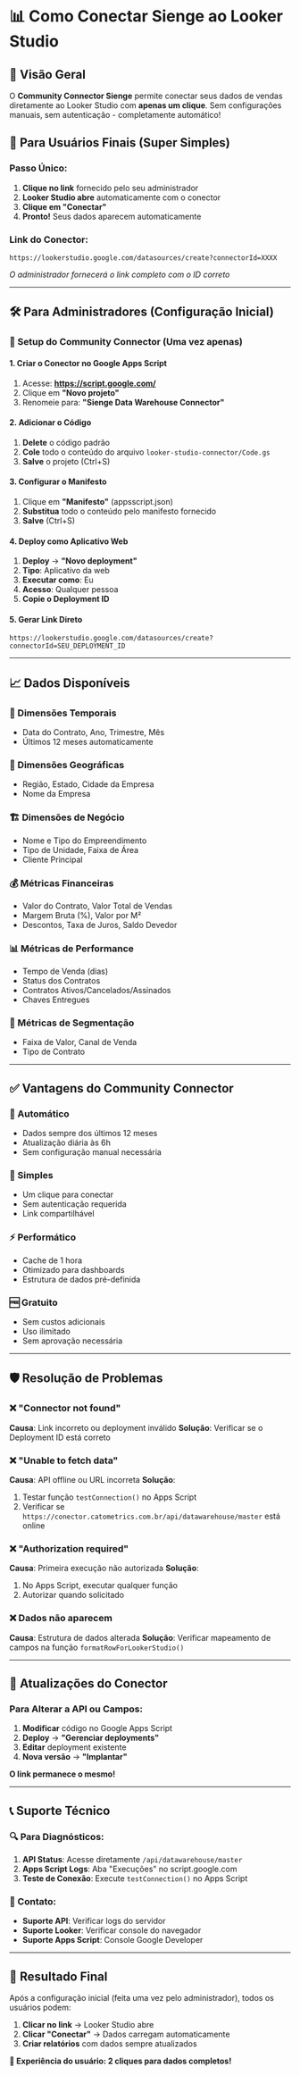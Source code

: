 # 📊 Como Conectar Sienge ao Looker Studio

## 🎯 **Visão Geral**

O **Community Connector Sienge** permite conectar seus dados de vendas diretamente ao Looker Studio com **apenas um clique**. Sem configurações manuais, sem autenticação - completamente automático!

## 🚀 **Para Usuários Finais (Super Simples)**

### **Passo Único:**

1. **Clique no link** fornecido pelo seu administrador
2. **Looker Studio abre** automaticamente com o conector
3. **Clique em "Conectar"**
4. **Pronto!** Seus dados aparecem automaticamente

### **Link do Conector:**

```
https://lookerstudio.google.com/datasources/create?connectorId=XXXX
```

_O administrador fornecerá o link completo com o ID correto_

---

## 🛠️ **Para Administradores (Configuração Inicial)**

### **🔧 Setup do Community Connector (Uma vez apenas)**

#### **1. Criar o Conector no Google Apps Script**

1. Acesse: **https://script.google.com/**
2. Clique em **"Novo projeto"**
3. Renomeie para: **"Sienge Data Warehouse Connector"**

#### **2. Adicionar o Código**

1. **Delete** o código padrão
2. **Cole** todo o conteúdo do arquivo `looker-studio-connector/Code.gs`
3. **Salve** o projeto (Ctrl+S)

#### **3. Configurar o Manifesto**

1. Clique em **"Manifesto"** (appsscript.json)
2. **Substitua** todo o conteúdo pelo manifesto fornecido
3. **Salve** (Ctrl+S)

#### **4. Deploy como Aplicativo Web**

1. **Deploy** → **"Novo deployment"**
2. **Tipo**: Aplicativo da web
3. **Executar como**: Eu
4. **Acesso**: Qualquer pessoa
5. **Copie o Deployment ID**

#### **5. Gerar Link Direto**

```
https://lookerstudio.google.com/datasources/create?connectorId=SEU_DEPLOYMENT_ID
```

---

## 📈 **Dados Disponíveis**

### **📅 Dimensões Temporais**

- Data do Contrato, Ano, Trimestre, Mês
- Últimos 12 meses automaticamente

### **🏢 Dimensões Geográficas**

- Região, Estado, Cidade da Empresa
- Nome da Empresa

### **🏗️ Dimensões de Negócio**

- Nome e Tipo do Empreendimento
- Tipo de Unidade, Faixa de Área
- Cliente Principal

### **💰 Métricas Financeiras**

- Valor do Contrato, Valor Total de Vendas
- Margem Bruta (%), Valor por M²
- Descontos, Taxa de Juros, Saldo Devedor

### **📊 Métricas de Performance**

- Tempo de Venda (dias)
- Status dos Contratos
- Contratos Ativos/Cancelados/Assinados
- Chaves Entregues

### **🎯 Métricas de Segmentação**

- Faixa de Valor, Canal de Venda
- Tipo de Contrato

---

## ✅ **Vantagens do Community Connector**

### **🔄 Automático**

- Dados sempre dos últimos 12 meses
- Atualização diária às 6h
- Sem configuração manual necessária

### **🎯 Simples**

- Um clique para conectar
- Sem autenticação requerida
- Link compartilhável

### **⚡ Performático**

- Cache de 1 hora
- Otimizado para dashboards
- Estrutura de dados pré-definida

### **🆓 Gratuito**

- Sem custos adicionais
- Uso ilimitado
- Sem aprovação necessária

---

## 🛡️ **Resolução de Problemas**

### **❌ "Connector not found"**

**Causa**: Link incorreto ou deployment inválido
**Solução**: Verificar se o Deployment ID está correto

### **❌ "Unable to fetch data"**

**Causa**: API offline ou URL incorreta
**Solução**:

1. Testar função `testConnection()` no Apps Script
2. Verificar se `https://conector.catometrics.com.br/api/datawarehouse/master` está online

### **❌ "Authorization required"**

**Causa**: Primeira execução não autorizada
**Solução**:

1. No Apps Script, executar qualquer função
2. Autorizar quando solicitado

### **❌ Dados não aparecem**

**Causa**: Estrutura de dados alterada
**Solução**: Verificar mapeamento de campos na função `formatRowForLookerStudio()`

---

## 🔄 **Atualizações do Conector**

### **Para Alterar a API ou Campos:**

1. **Modificar** código no Google Apps Script
2. **Deploy** → **"Gerenciar deployments"**
3. **Editar** deployment existente
4. **Nova versão** → **"Implantar"**

**O link permanece o mesmo!**

---

## 📞 **Suporte Técnico**

### **🔍 Para Diagnósticos:**

1. **API Status**: Acesse diretamente `/api/datawarehouse/master`
2. **Apps Script Logs**: Aba "Execuções" no script.google.com
3. **Teste de Conexão**: Execute `testConnection()` no Apps Script

### **📧 Contato:**

- **Suporte API**: Verificar logs do servidor
- **Suporte Looker**: Verificar console do navegador
- **Suporte Apps Script**: Console Google Developer

---

## 🎉 **Resultado Final**

Após a configuração inicial (feita uma vez pelo administrador), todos os usuários podem:

1. **Clicar no link** → Looker Studio abre
2. **Clicar "Conectar"** → Dados carregam automaticamente
3. **Criar relatórios** com dados sempre atualizados

**🚀 Experiência do usuário: 2 cliques para dados completos!**
